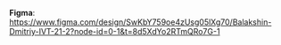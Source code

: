 **Figma**: https://www.figma.com/design/SwKbY759oe4zUsg05lXg70/Balakshin-Dmitriy-IVT-21-2?node-id=0-1&t=8d5XdYo2RTmQRo7G-1